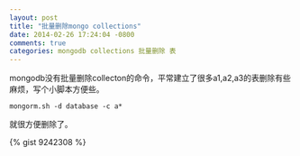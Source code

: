 ```yaml
---
layout: post
title: "批量删除mongo collections"
date: 2014-02-26 17:24:04 -0800
comments: true
categories: mongodb collections 批量删除 表
---
```


mongodb没有批量删除collecton的命令，平常建立了很多a1,a2,a3的表删除有些麻烦，写个小脚本方便些。

    mongorm.sh -d database -c a*

就很方便删除了。

{% gist 9242308 %}
